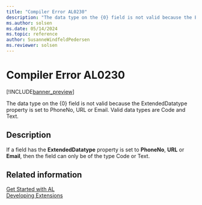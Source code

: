 ```yaml
---
title: "Compiler Error AL0230"
description: "The data type on the {0} field is not valid because the ExtendedDatatype property is set to PhoneNo, URL or Email."
ms.author: solsen
ms.date: 05/14/2024
ms.topic: reference
author: SusanneWindfeldPedersen
ms.reviewer: solsen
---
```

[//]: # (START>DO_NOT_EDIT)
[//]: # (IMPORTANT:Do not edit any of the content between here and the END>DO_NOT_EDIT.)
[//]: # (Any modifications should be made in the .xml files in the ModernDev repo.)
# Compiler Error AL0230

[!INCLUDE[banner_preview](../includes/banner_preview.md)]

The data type on the {0} field is not valid because the ExtendedDatatype property is set to PhoneNo, URL or Email. Valid data types are Code and Text.


## Description
If a field has the **ExtendedDatatype** property is set to **PhoneNo**, **URL** or **Email**, then the field can only be of the type Code or Text.  

[//]: # (IMPORTANT: END>DO_NOT_EDIT)
## Related information  
[Get Started with AL](../devenv-get-started.md)  
[Developing Extensions](../devenv-dev-overview.md)  